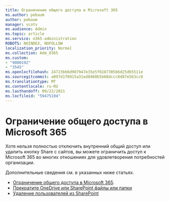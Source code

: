 ```yaml
---
title: Ограничение общего доступа в Microsoft 365
ms.author: pebaum
author: pebaum
manager: scotv
ms.audience: Admin
ms.topic: article
ms.service: o365-administration
ROBOTS: NOINDEX, NOFOLLOW
localization_priority: Normal
ms.collection: Adm_O365
ms.custom:
- "9000192"
- "3545"
ms.openlocfilehash: 24723b66d907947e35e5f0287305b6d25d65511e
ms.sourcegitcommit: a097d1f8915a31ed8460b5b68dccc8d87e563cc0
ms.translationtype: MT
ms.contentlocale: ru-RU
ms.lasthandoff: 09/22/2021
ms.locfileid: "59475194"
---
```

# <a name="limit-sharing-in-microsoft-365"></a>Ограничение общего доступа в Microsoft 365

Хотя нельзя полностью отключить внутренний общий доступ или удалить кнопку Share с сайтов, вы можете ограничить доступ к Microsoft 365 во многих отношениях для удовлетворения потребностей организации. 

Дополнительные сведения см. в указанных ниже статьях.

- [Ограничение общего доступа в Microsoft 365](https://docs.microsoft.com/Office365/Enterprise/microsoft-365-limit-sharing).
- [Прекратите OneDrive или SharePoint файлы или папки](https://support.office.com/article/stop-sharing-onedrive-or-sharepoint-files-or-folders-or-change-permissions-0a36470f-d7fe-40a0-bd74-0ac6c1e13323)
- [Удаление пользователей из SharePoint](https://docs.microsoft.com/sharepoint/remove-users)
